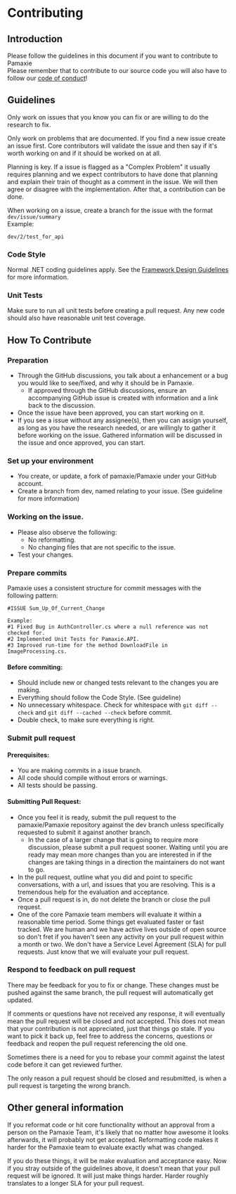 # Contributing

## Introduction
Please follow the guidelines in this document if you want to contribute to Pamaxie<br>
Please remember that to contribute to our source code you will also have to follow our [code of conduct](https://github.com/pamaxie/Pamaxie/blob/main/CODE_OF_CONDUCT.md)!

## Guidelines
Only work on issues that you know you can fix or are willing to do the research to fix.

Only work on problems that are documented. If you find a new issue create an issue first. Core contributors will validate the issue and then say if it's worth working on and if it should be worked on at all.

Planning is key. If a issue is flagged as a "Complex Problem" it usually requires planning and we expect contributors to have done that planning and explain their train of thought as a comment in the issue. We will then agree or disagree with the implementation. After that, a contribution can be done.

When working on a issue, create a branch for the issue with the format ``dev/issue/summary``<br>
Example:
```
dev/2/test_for_api
```

### Code Style
Normal .NET coding guidelines apply. See the [Framework Design Guidelines](https://docs.microsoft.com/en-us/dotnet/standard/design-guidelines/) for more information.

### Unit Tests
Make sure to run all unit tests before creating a pull request. Any new code should also have reasonable unit test coverage.

## How To Contribute

### Preparation
- Through the GitHub discussions, you talk about a enhancement or a bug you would like to see/fixed, and why it should be in Pamaxie.
  - If approved through the GitHub discussions, ensure an accompanying GitHub issue is created with information and a link back to the discussion. 
- Once the issue have been approved, you can start working on it.
- If you see a issue without any assignee(s), then you can assign yourself, as long as you have the research needed, or are willingly to gather it before working on the issue. Gathered information will be discussed in the issue and once approved, you can start.

### Set up your environment
- You create, or update, a fork of pamaxie/Pamaxie under your GitHub account.
- Create a branch from dev, named relating to your issue. (See guideline for more information)
  
### Working on the issue.
- Please also observe the following:
  - No reformatting.
  - No changing files that are not specific to the issue.
- Test your changes.

### Prepare commits
Pamaxie uses a consistent structure for commit messages with the following pattern:
```
#ISSUE Sum_Up_Of_Current_Change

Example:
#1 Fixed Bug in AuthController.cs where a null reference was not checked for.
#2 Implemented Unit Tests for Pamaxie.API.
#3 Improved run-time for the method DownloadFile in ImageProcessing.cs.
```

#### Before commiting:
- Should include new or changed tests relevant to the changes you are making.
- Everything should follow the Code Style. (See guideline)
- No unnecessary whitespace. Check for whitespace with ``git diff --check`` and ``git diff --cached --check`` before commit.
- Double check, to make sure everything is right.

### Submit pull request
#### Prerequisites:
- You are making commits in a issue branch.
- All code should compile without errors or warnings.
- All tests should be passing.

#### Submitting Pull Request:
- Once you feel it is ready, submit the pull request to the pamaxie/Pamaxie repository against the dev branch unless specifically requested to submit it against another branch.
  - In the case of a larger change that is going to require more discussion, please submit a pull request sooner. Waiting until you are ready may mean more changes than you are interested in if the changes are taking things in a direction the maintainers do not want to go.
- In the pull request, outline what you did and point to specific conversations, with a url, and issues that you are resolving. This is a tremendous help for the evaluation and acceptance.
- Once a pull request is in, do not delete the branch or close the pull request.
- One of the core Pamaxie team members will evaluate it within a reasonable time period. Some things get evaluated faster or fast tracked. We are human and we have active lives outside of open source so don't fret if you haven't seen any activity on your pull request within a month or two. We don't have a Service Level Agreement (SLA) for pull requests. Just know that we will evaluate your pull request.

### Respond to feedback on pull request
There may be feedback for you to fix or change. These changes must be pushed against the same branch, the pull request will automatically get updated.

If comments or questions have not received any response, it will eventually mean the pull request will be closed and not accepted. This does not mean that your contribution is not appreciated, just that things go stale. If you want to pick it back up, feel free to address the concerns, questions or feedback and reopen the pull request referencing the old one.

Sometimes there is a need for you to rebase your commit against the latest code before it can get reviewed further.

The only reason a pull request should be closed and resubmitted, is when a pull request is targeting the wrong branch.

## Other general information
If you reformat code or hit core functionality without an approval from a person on the Pamaxie Team, it's likely that no matter how awesome it looks afterwards, it will probably not get accepted. Reformatting code makes it harder for the Pamaxie team to evaluate exactly what was changed.

If you do these things, it will be make evaluation and acceptance easy. Now if you stray outside of the guidelines above, it doesn't mean that your pull request will be ignored. It will just make things harder. Harder roughly translates to a longer SLA for your pull request.




